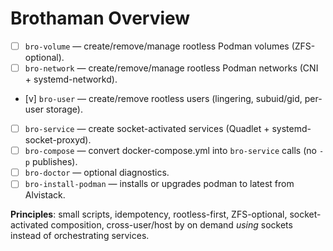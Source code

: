 # Brothaman Overview

- [ ] `bro-volume` — create/remove/manage rootless Podman volumes (ZFS-optional).
- [ ] `bro-network` — create/remove/manage rootless Podman networks (CNI + systemd-networkd).
- [v] `bro-user` — create/remove rootless users (lingering, subuid/gid, per-user storage).
- [ ] `bro-service` — create socket-activated services (Quadlet + systemd-socket-proxyd).
- [ ] `bro-compose` — convert docker-compose.yml into `bro-service` calls (no `-p` publishes).
- [ ] `bro-doctor` — optional diagnostics.
- [ ] `bro-install-podman` — installs or upgrades podman to latest from Alvistack.

**Principles**: small scripts, idempotency, rootless-first, ZFS-optional, socket-activated composition,
cross-user/host by on demand *using* sockets instead of orchestrating services.
